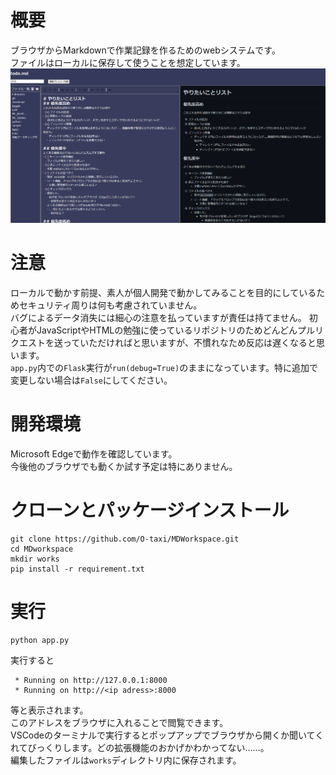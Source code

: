 # 概要
ブラウザからMarkdownで作業記録を作るためのwebシステムです。  
ファイルはローカルに保存して使うことを想定しています。  
![現状](./images/screenshot.png)

# 注意
ローカルで動かす前提、素人が個人開発で動かしてみることを目的にしているためセキュリティ周りは何も考慮されていません。  
バグによるデータ消失には細心の注意を払っていますが責任は持てません。
初心者がJavaScriptやHTMLの勉強に使っているリポジトリのためどんどんプルリクエストを送っていただければと思いますが、不慣れなため反応は遅くなると思います。  
`app.py`内での`Flask`実行が`run(debug=True)`のままになっています。特に追加で変更しない場合は`False`にしてください。  

# 開発環境
Microsoft Edgeで動作を確認しています。  
今後他のブラウザでも動くか試す予定は特にありません。  

# クローンとパッケージインストール
```
git clone https://github.com/O-taxi/MDWorkspace.git
cd MDworkspace
mkdir works
pip install -r requirement.txt
```

# 実行
```
python app.py
```
実行すると
```
 * Running on http://127.0.0.1:8000
 * Running on http://<ip adress>:8000
```
等と表示されます。  
このアドレスをブラウザに入れることで閲覧できます。  
VSCodeのターミナルで実行するとポップアップでブラウザから開くか聞いてくれてびっくりします。どの拡張機能のおかげかわかってない……。  
編集したファイルは`works`ディレクトリ内に保存されます。